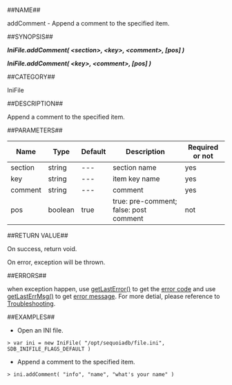 
##NAME##

addComment - Append a comment to the specified item.

##SYNOPSIS##

***IniFile.addComment( \<section\>, \<key\>, \<comment\>, \[pos\] )***

***IniFile.addComment( \<key\>, \<comment\>, \[pos\] )***

##CATEGORY##

IniFile

##DESCRIPTION##

Append a comment to the specified item.

##PARAMETERS##

| Name     | Type     | Default | Description                            | Required or not |
| -------- | -------- | --------| -------------------------------------- | --------------- |
| section  | string   | ---     | section name                           | yes             |
| key      | string   | ---     | item key name                          | yes             |
| comment  | string   | ---     | comment                                | yes             |
| pos      | boolean  | true    | true: pre-comment; false: post comment | not             |

##RETURN VALUE##

On success, return void.

On error, exception will be thrown.

##ERRORS##

when exception happen, use [getLastError()](manual/Manual/Sequoiadb_command/Global/getLastError.md) to get the [error code](manual/Manual/Sequoiadb_error_code.md)  and use [getLastErrMsg()](manual/Manual/Sequoiadb_command/Global/getLastErrMsg.md) to get [error message](manual/Manual/Sequoiadb_command/Global/getLastErrMsg.md). For more detial, please  reference to [Troubleshooting](manual/FAQ/faq_sdb.md).

##EXAMPLES##

* Open an INI file.

```lang-javascript
> var ini = new IniFile( "/opt/sequoiadb/file.ini", SDB_INIFILE_FLAGS_DEFAULT )
```

* Append a comment to the specified item.

```lang-javascript
> ini.addComment( "info", "name", "what's your name" )
```